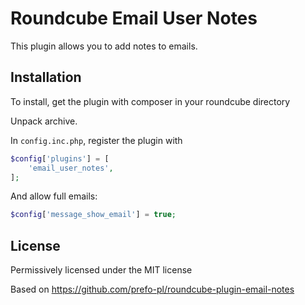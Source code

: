 # Roundcube Email User Notes

This plugin allows you to add notes to emails.

## Installation
To install, get the plugin with composer in your roundcube directory

Unpack archive.

In `config.inc.php`, register the plugin with
```php
$config['plugins'] = [
    'email_user_notes',
];
```

And allow full emails:

```php
$config['message_show_email'] = true;
```


## License
Permissively licensed under the MIT license

Based on https://github.com/prefo-pl/roundcube-plugin-email-notes

